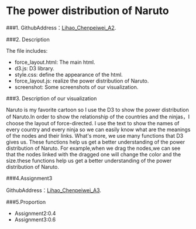 The power distribution of Naruto
====================


###1. GithubAddress：[Lihao_Chenpeiwei_A2](https://github.com/vis2014/Assignment2/tree/Lihao_Chenpeiwei_A2).

###2. Description

The file includes:

+ force_layout.html: The main html.
+ d3.js: D3 library.
+ style.css: define the appearance of the html.
+ force_layout.js: realize the power distribution of Naruto.
+ screenshot: Some screenshots of our visualization.


###3. Description of our visualization

Naruto is my favorite cartoon so I use the D3 to show the power distribution of Naruto.In order to show the relationship of the countries and the ninjas，I choose the layout of force-directed. I use the text to show the names of every country and every ninja so we can easily know what are the meanings of the nodes and their links. What's more, we use many functions that D3 gives us. These functions help us get a better understanding of the power distribution of Naruto. For example,when we drag the nodes,we can see that the nodes linked with the dragged one will change the color and the size.these functions help us get a better understanding of the power distribution of Naruto.

###4.Assignment3

GithubAddress：[Lihao_Chenpeiwei_A3](https://github.com/vis2014/Assignment3/tree/Lihao_Chenpeiwei_A3).

###5.Proportion

+ Assignment2:0.4
+ Assignment3:0.6
